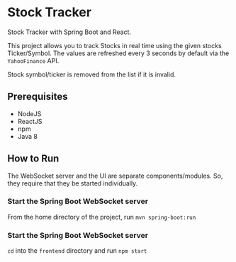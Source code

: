# Stock Tracker
Stock Tracker with Spring Boot and React.

This project allows you to track Stocks in real time using the given stocks Ticker/Symbol. The values are refreshed every 3 seconds by default via the `YahooFinance` API.

Stock symbol/ticker is removed from the list if it is invalid.

## Prerequisites
* NodeJS 
* ReactJS
* npm
* Java 8

## How to Run
The WebSocket server and the UI are separate components/modules. So, they require that they be started individually.

### Start the Spring Boot WebSocket server
From the home directory of the project, run
  `mvn spring-boot:run`
### Start the Spring Boot WebSocket server
`cd` into the `frontend` directory and run `npm start`
